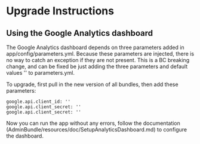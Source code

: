 Upgrade Instructions
====================

## Using the Google Analytics dashboard

The Google Analytics dashboard depends on three parameters added in app/config/parameters.yml. Because these parameters are injected, there is no way to catch an exception if they are not present. This is a BC breaking change, and can be fixed be just adding the three parameters and default values '' to parameters.yml.

To upgrade, first pull in the new version of all bundles, then add these parameters:

    google.api.client_id: ''
    google.api.client_secret: ''
    google.api.client_secret: ''

Now you can run the app without any errors, follow the documentation (AdminBundle/resources/doc/SetupAnalyticsDashboard.md) to configure the dashboard.
